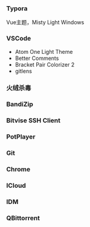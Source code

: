 ### Typora

Vue主题，Misty Light Windows

### VSCode
- Atom One Light Theme
- Better Comments
- Bracket Pair Colorizer 2
- gitlens

### 火绒杀毒

### BandiZip

### Bitvise SSH Client

### PotPlayer

### Git

### Chrome

### ICloud

### IDM

### QBittorrent



